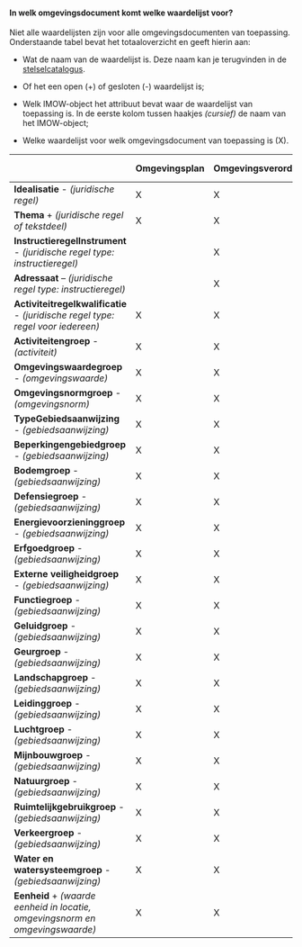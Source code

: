 #### In welk omgevingsdocument komt welke waardelijst voor?

Niet alle waardelijsten zijn voor alle omgevingsdocumenten van toepassing.
Onderstaande tabel bevat het totaaloverzicht en geeft hierin aan:

-   Wat de naam van de waardelijst is. Deze naam kan je terugvinden in de
    [stelselcatalogus](https://stelselcatalogus.omgevingswet.overheid.nl/waardelijstenpagina).

-   Of het een open (+) of gesloten (-) waardelijst is;

-   Welk IMOW-object het attribuut bevat waar de waardelijst van toepassing is.
    In de eerste kolom tussen haakjes *(cursief)* de naam van het IMOW-object;

-   Welke waardelijst voor welk omgevingsdocument van toepassing is (X).

|                                                                                  | **Omgevingsplan** | **Omgevingsverordening** | **Waterschapsverordening** | **AMvB & MR** | **Omgevingsvisie** | **Projectbesluit (deel 1)** |
|----------------------------------------------------------------------------------|-------------------|--------------------------|----------------------------|---------------|--------------------|-----------------------------|
| **Idealisatie** - *(juridische regel)*                                           | X                 | X                        | X                          | X             |                    |                             |
| **Thema** + *(juridische regel of tekstdeel)*                                    | X                 | X                        | X                          | X             | X                  | X                           |
| **InstructieregelInstrument** - *(juridische regel type: instructieregel)*       |                   | X                        |                            | X             |                    |                             |
| **Adressaat** – *(juridische regel type: instructieregel)*                       |                   | X                        |                            | X             |                    |                             |
| **Activiteitregelkwalificatie** - *(juridische regel type: regel voor iedereen)* | X                 | X                        | X                          | X             |                    |                             |
| **Activiteitengroep** - *(activiteit)*                                           | X                 | X                        | X                          | X             |                    |                             |
| **Omgevingswaardegroep** - *(omgevingswaarde)*                                   | X                 | X                        |                            | X             |                    |                             |
| **Omgevingsnormgroep** - *(omgevingsnorm)*                                       | X                 | X                        | X                          | X             |                    |                             |
| **TypeGebiedsaanwijzing** - *(gebiedsaanwijzing)*                                | X                 | X                        | X                          | X             | X                  | X                           |
| **Beperkingengebiedgroep** - *(gebiedsaanwijzing)*                               | X                 | X                        | X                          | X             |                    |                             |
| **Bodemgroep** - *(gebiedsaanwijzing)*                                           | X                 | X                        | X                          | X             | X                  | X                           |
| **Defensiegroep** - *(gebiedsaanwijzing)*                                        | X                 | X                        | X                          | X             | X                  | X                           |
| **Energievoorzieninggroep** - *(gebiedsaanwijzing)*                              | X                 | X                        | X                          | X             | X                  | X                           |
| **Erfgoedgroep** - *(gebiedsaanwijzing)*                                         | X                 | X                        | X                          | X             | X                  | X                           |
| **Externe veiligheidgroep** - *(gebiedsaanwijzing)*                              | X                 | X                        | X                          | X             | X                  | X                           |
| **Functiegroep** - *(gebiedsaanwijzing)*                                         | X                 | X                        | X                          | X             |                    |                             |
| **Geluidgroep** - *(gebiedsaanwijzing)*                                          | X                 | X                        | X                          | X             | X                  | X                           |
| **Geurgroep** - *(gebiedsaanwijzing)*                                            | X                 | X                        | X                          | X             | X                  | X                           |
| **Landschapgroep** - *(gebiedsaanwijzing)*                                       | X                 | X                        | X                          | X             | X                  | X                           |
| **Leidinggroep** - *(gebiedsaanwijzing)*                                         | X                 | X                        | X                          | X             | X                  | X                           |
| **Luchtgroep** - *(gebiedsaanwijzing)*                                           | X                 | X                        | X                          | X             | X                  | X                           |
| **Mijnbouwgroep** - *(gebiedsaanwijzing)*                                        | X                 | X                        | X                          | X             | X                  | X                           |
| **Natuurgroep** - *(gebiedsaanwijzing)*                                          | X                 | X                        | X                          | X             | X                  | X                           |
| **Ruimtelijkgebruikgroep** - *(gebiedsaanwijzing)*                               | X                 | X                        | X                          | X             | X                  | X                           |
| **Verkeergroep** - *(gebiedsaanwijzing)*                                         | X                 | X                        | X                          | X             | X                  | X                           |
| **Water en watersysteemgroep** - *(gebiedsaanwijzing)*                           | X                 | X                        | X                          | X             | X                  | X                           |
| **Eenheid** + *(waarde eenheid in locatie, omgevingsnorm en omgevingswaarde)*    | X                 | X                        | X                          | X             | X                  | X                           |
